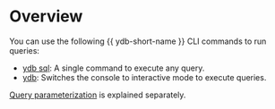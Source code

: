 # Overview

You can use the following {{ ydb-short-name }} CLI commands to run queries:

* [ydb sql](sql.md): A single command to execute any query.
* [ydb](interactive-cli.md): Switches the console to interactive mode to execute queries.

[Query parameterization](parameterized-query-execution.md) is explained separately.
